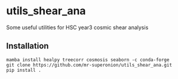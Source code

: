 # utils_shear_ana

Some useful utilities for HSC year3 cosmic shear analysis

## Installation


```shell
mamba install healpy treecorr cosmosis seaborn -c conda-forge
git clone https://github.com/mr-superonion/utils_shear_ana.git
pip install .
```

